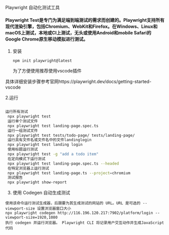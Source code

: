 Playwright 自动化测试工具

#### Playwright Test是专门为满足端到端测试的需求而创建的。Playwright支持所有现代渲染引擎，包括Chromium、WebKit和Firefox。在Windows、Linux和macOS上测试，本地或CI上测试，无头或使用Android和mobile Safari的Google Chrome原生移动模拟进行测试。

1. 安装

   ```
   npm init playwright@latest
   ```

   为了方便使用推荐使用vscode插件 

具体详细安装步骤参考官网https://playwright.dev/docs/getting-started-vscode

2.运行

```bash

运行所有测试
 npx playwright test
 运行单个测试文件
 npx playwright test landing-page.spec.ts
 运行一组测试文件
 npx playwright test tests/todo-page/ tests/landing-page/
 运行具有文件名或文件名中的文件landinglogin
 npx playwright test landing login
 使用标题运行测试
 npx playwright test -g "add a todo item"
 在定向模式下运行测试
 npx playwright test landing-page.spec.ts --headed
 在特定浏览器上运行测试
 npx playwright test landing-page.ts --project=chromium
 测试报告
 npx playwright show-report
```

3. 使用 Codegen 自动生成测试

```
使用该命令运行测试生成器，后跟要为其生成测试的网站的 URL。URL 是可选的 --viewport-size 设置浏览器窗口大小
npx playwright codegen http://116.196.120.217:7902/platform/login --viewport-size=1920,1080
执行 codegen 并运行浏览器。 Playwright CLI 将记录用户交互动作并生成JavaScript代码     
```

